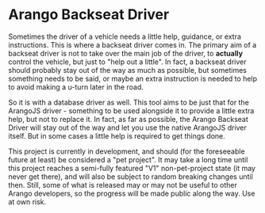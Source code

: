# Arango Backseat Driver

Sometimes the driver of a vehicle needs a little help, guidance, or extra instructions. This is where a backseat driver comes in. The primary aim of a backseat driver is not to take over the main job of the driver, to **actually** control the vehicle, but just to "help out a little". In fact, a backseat driver should probably stay out of the way as much as possible, but sometimes something needs to be said, or maybe an extra instruction is needed to help to avoid making a u-turn later in the road.

So it is with a database driver as well. This tool aims to be just that for the ArangoJS driver - something to be used alongside it to provide a little extra help, but not to replace it. In fact, as far as possible, the Arango Backseat Driver will stay out of the way and let you use the native ArangoJS driver itself. But in some cases a little help is required to get things done.

This project is currently in development, and should (for the foreseeable future at least) be considered a "pet project". It may take a long time until this project reaches a semi-fully featured "V1" non-pet-project state (it may never get there), and will also be subject to random breaking changes until then. Still, some of what is released may or may not be useful to other Arango developers, so the progress will be made public along the way. Use at own risk.
